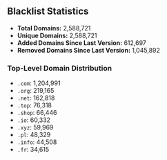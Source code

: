 ## Blacklist Statistics

- **Total Domains:** 2,588,721
- **Unique Domains:** 2,588,721
- **Added Domains Since Last Version:** 612,697
- **Removed Domains Since Last Version:** 1,045,892

### Top-Level Domain Distribution

-  `.com`: 1,204,991
-  `.org`: 219,165
-  `.net`: 162,818
-  `.top`: 76,318
-  `.shop`: 66,446
-  `.io`: 60,332
-  `.xyz`: 59,969
-  `.pl`: 48,329
-  `.info`: 44,508
-  `.fr`: 34,615
